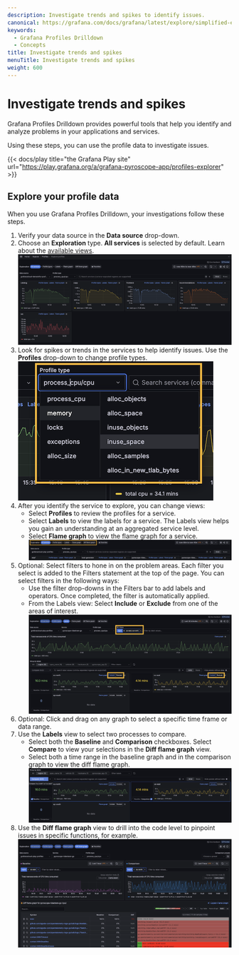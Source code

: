 ```yaml
---
description: Investigate trends and spikes to identify issues.
canonical: https://grafana.com/docs/grafana/latest/explore/simplified-exploration/profiles/investigate/
keywords:
  - Grafana Profiles Drilldown
  - Concepts
title: Investigate trends and spikes
menuTitle: Investigate trends and spikes
weight: 600
---
```


# Investigate trends and spikes

Grafana Profiles Drilldown provides powerful tools that help you identify and analyze problems in your applications and services.

Using these steps, you can use the profile data to investigate issues.

{{< docs/play title="the Grafana Play site" url="https://play.grafana.org/a/grafana-pyroscope-app/profiles-explorer" >}}

## Explore your profile data

When you use Grafana Profiles Drilldown, your investigations follow these steps.

1. Verify your data source in the **Data source** drop-down.
1. Choose an **Exploration** type. **All services** is selected by default. Learn about the [available views](../choose-a-view/).<br />
   ![The All services view](../images/explore-profiles-homescreen.png)
1. Look for spikes or trends in the services to help identify issues. Use the **Profiles** drop-down to change profile types.<br />
   ![Select a profile type](../images/explore-profiles-select-profile.png)
1. After you identify the service to explore, you can change views:
   - Select **Profiles** to review the profiles for a service.
   - Select **Labels** to view the labels for a service. The Labels view helps you gain an understanding at an aggregated service level.
   - Select **Flame graph** to view the flame graph for a service.<br />
     ![Select an Exploration type to begin](../images/explore-profiles-exploration-bar.png)
1. Optional: Select filters to hone in on the problem areas. Each filter you select is added to the Filters statement at the top of the page. You can select filters in the following ways:
   - Use the filter drop-downs in the Filters bar to add labels and operators. Once completed, the filter is automatically applied.
   - From the Labels view: Select **Include** or **Exclude** from one of the areas of interest.<br />
     ![Add filters](../images/explore-profiles-labels-include-exclude.png)
1. Optional: Click and drag on any graph to select a specific time frame or data range.
1. Use the **Labels** view to select two processes to compare.
   - Select both the **Baseline** and **Comparison** checkboxes. Select **Compare** to view your selections in the **Diff flame graph** view.
   - Select both a time range in the baseline graph and in the comparison graph to view the diff flame graph.<br />
     ![Labels view](../images/explore-profiles-labels-compare.png)
1. Use the **Diff flame graph** view to drill into the code level to pinpoint issues in specific functions, for example.<br />
   ![Viewing a flame graph during an investigation](../images/explore-profiles-diff-flamegraph.png)
